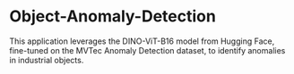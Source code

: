 # Object-Anomaly-Detection
This application leverages the DINO-ViT-B16 model from Hugging Face, fine-tuned on the MVTec Anomaly Detection dataset, to identify anomalies in industrial objects.
